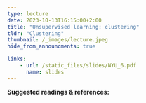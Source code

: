 ```yaml
---
type: lecture
date: 2023-10-13T16:15:00+2:00
title: "Unsupervised learning: clustering"
tldr: "Clustering"
thumbnail: /_images/lecture.jpeg
hide_from_announcments: true

links: 
    - url: /static_files/slides/NYU_6.pdf
      name: slides
---
```

**Suggested readings & references:**
